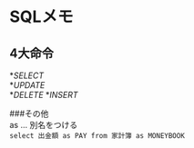 # SQLメモ

## 4大命令
*_SELECT_  
*_UPDATE_  
*_DELETE_ 
*_INSERT_  

###その他  
as ... 別名をつける  
`select 出金額 as PAY from 家計簿 as MONEYBOOK`

